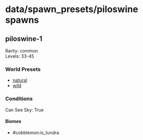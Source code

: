 # data/spawn_presets/piloswine spawns  
  
## piloswine-1  
Rarity: common  
Levels: 33-45  
  
### World Presets  
* [natural](/data/world_presets/natural.md)  
* [wild](/data/world_presets/wild.md)  
  
### Conditions  
Can See Sky: True  
  
#### Biomes  
  * #cobblemon:is_tundra
  
